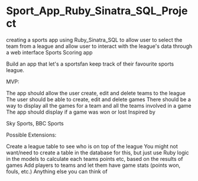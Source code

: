 # Sport_App_Ruby_Sinatra_SQL_Project
creating a sports app using Ruby_Sinatra_SQL to allow user to select the team from a league and allow user to interact with the league's data through a web interface
Sports Scoring app

Build an app that let's a sportsfan keep track of their favourite sports league.

MVP:

The app should allow the user create, edit and delete teams to the league
The user should be able to create, edit and delete games
There should be a way to display all the games for a team and all the teams involved in a game
The app should display if a game was won or lost
Inspired by

Sky Sports, BBC Sports

Possible Extensions:

Create a league table to see who is on top of the league
You might not want/need to create a table in the database for this, but just use Ruby logic in the models to calculate each teams points etc, based on the results of games
Add players to teams and let them have game stats (points won, fouls, etc.)
Anything else you can think of
